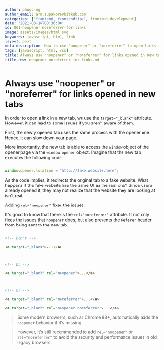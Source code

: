 ```yaml
---
author: phuoc-ng
author_email: arm.supakorn@bitkub.com
categories: ['frontend, frontendtips', frontend-development]
date: '2021-03-16T08:36:00'
id: 001-noopener-noreferrer-for-links
image: assets/images/html.svg
keywords: javascript, html, link
layout: post
meta-description: How to use "noopener" or "noreferrer" to open links in new tabs
tags: [javascript, html, css]
title: Always use "noopener" or "noreferrer" for links opened in new tabs
title_new: noopener-noreferrer-for-links.md
---
```




# Always use "noopener" or "noreferrer" for links opened in new tabs



In order to open a link in a new tab, we use the `target="_blank"` attribute. However, it can lead to some issues if you aren't aware of them.



First, the newly opened tab uses the same process with the opener one. Hence, it can slow down your page.

More importantly, the new tab is able to access the `window` object of the opener page via the `window.opener` object. Imagine that the new tab executes the following code:



```js

window.opener.location = "http://fake.website.here";

```



As the code implies, it redirects the original tab to a fake website. What happens if the fake website has the same UI as the real one? Since users already opened it, they may not realize that the website they are looking at isn't real.



Adding `rel="noopener"` fixes the issues.



It's good to know that there is the `rel="noreferrer"` attribute. It not only fixes the issues that `noopener` does, but also prevents the `Referer` header from being sent to the new tab.



```html

<!-- Don't -->

<a target="_blank">...</a>



<!-- Do -->

<a target="_blank" rel="noopener">...</a>



<!-- Or -->

<a target="_blank" rel="noreferrer">...</a>

<a target="_blank" rel="noopener noreferrer">...</a>

```



> Some modern browsers, such as Chrome 88+, automatically adds the `noopener` behavior if it's missing.

> However, it's still recommended to add `rel="noopener"` or `rel="noreferrer"` to avoid the security and performance issues in old legacy browsers.
